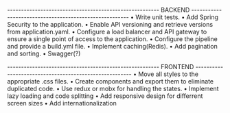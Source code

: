 ------------------------------------------------------- BACKEND -------------------------------------------------------
• Write unit tests.
• Add Spring Security to the application.
• Enable API versioning and retrieve versions from application.yaml.
• Configure a load balancer and API gateway to ensure a single point of access to the application.
• Configure the pipeline and provide a build.yml file.
• Implement caching(Redis).
• Add pagination and sorting.
• Swagger(?)

------------------------------------------------------- FRONTEND -------------------------------------------------------
• Move all styles to the appropriate .css files.
• Create components and export them to eliminate duplicated code.
• Use redux or mobx for handling the states.
• Implement lazy loading and code splitting
• Add responsive design for differrent screen sizes
• Add internationalization